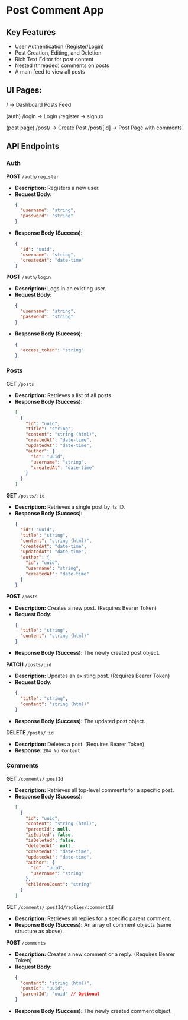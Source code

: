# Post Comment App


## Key Features
-   User Authentication (Register/Login)
-   Post Creation, Editing, and Deletion
-   Rich Text Editor for post content
-   Nested (threaded) comments on posts
-   A main feed to view all posts

## UI Pages:
/ -> Dashboard Posts Feed

(auth)
/login -> Login
/register -> signup

(post page)
/post/ -> Create Post
/post/[id]  -> Post Page with comments

## API Endpoints

### Auth

**POST** `/auth/register`
-   **Description:** Registers a new user.
-   **Request Body:**
    ```json
    {
      "username": "string",
      "password": "string"
    }
    ```
-   **Response Body (Success):**
    ```json
    {
      "id": "uuid",
      "username": "string",
      "createdAt": "date-time"
    }
    ```

**POST** `/auth/login`
-   **Description:** Logs in an existing user.
-   **Request Body:**
    ```json
    {
      "username": "string",
      "password": "string"
    }
    ```
-   **Response Body (Success):**
    ```json
    {
      "access_token": "string"
    }
    ```

### Posts

**GET** `/posts`
-   **Description:** Retrieves a list of all posts.
-   **Response Body (Success):**
    ```json
    [
      {
        "id": "uuid",
        "title": "string",
        "content": "string (html)",
        "createdAt": "date-time",
        "updatedAt": "date-time",
        "author": {
          "id": "uuid",
          "username": "string",
          "createdAt": "date-time"
        }
      }
    ]
    ```

**GET** `/posts/:id`
-   **Description:** Retrieves a single post by its ID.
-   **Response Body (Success):**
    ```json
    {
      "id": "uuid",
      "title": "string",
      "content": "string (html)",
      "createdAt": "date-time",
      "updatedAt": "date-time",
      "author": {
        "id": "uuid",
        "username": "string",
        "createdAt": "date-time"
      }
    }
    ```

**POST** `/posts`
-   **Description:** Creates a new post. (Requires Bearer Token)
-   **Request Body:**
    ```json
    {
      "title": "string",
      "content": "string (html)"
    }
    ```
-   **Response Body (Success):** The newly created post object.

**PATCH** `/posts/:id`
-   **Description:** Updates an existing post. (Requires Bearer Token)
-   **Request Body:**
    ```json
    {
      "title": "string",
      "content": "string (html)"
    }
    ```
-   **Response Body (Success):** The updated post object.

**DELETE** `/posts/:id`
-   **Description:** Deletes a post. (Requires Bearer Token)
-   **Response:** `204 No Content`

### Comments

**GET** `/comments/:postId`
-   **Description:** Retrieves all top-level comments for a specific post.
-   **Response Body (Success):**
    ```json
    [
      {
        "id": "uuid",
        "content": "string (html)",
        "parentId": null,
        "isEdited": false,
        "isDeleted": false,
        "deletedAt": null,
        "createdAt": "date-time",
        "updatedAt": "date-time",
        "author": {
          "id": "uuid",
          "username": "string"
        },
        "childrenCount": "string"
      }
    ]
    ```

**GET** `/comments/:postId/replies/:commentId`
-   **Description:** Retrieves all replies for a specific parent comment.
-   **Response Body (Success):** An array of comment objects (same structure as above).

**POST** `/comments`
-   **Description:** Creates a new comment or a reply. (Requires Bearer Token)
-   **Request Body:**
    ```json
    {
      "content": "string (html)",
      "postId": "uuid",
      "parentId": "uuid" // Optional
    }
    ```
-   **Response Body (Success):** The newly created comment object.